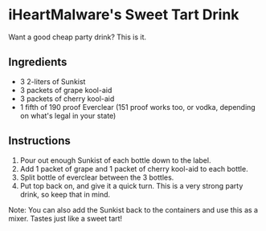 # iHeartMalware's Sweet Tart Drink

Want a good cheap party drink? This is it. 

## Ingredients

- 3 2-liters of Sunkist
- 3 packets of grape kool-aid
- 3 packets of cherry kool-aid
- 1 fifth of 190 proof Everclear (151 proof works too, or vodka, depending on what's legal in your state)

## Instructions

1. Pour out enough Sunkist of each bottle down to the label.
2. Add 1 packet of grape and 1 packet of cherry kool-aid to each bottle. 
3. Split bottle of everclear between the 3 bottles.
4. Put top back on, and give it a quick turn. This is a very strong party drink, so keep that in mind. 

Note: You can also add the Sunkist back to the containers and use this as a mixer. Tastes just like a sweet tart!